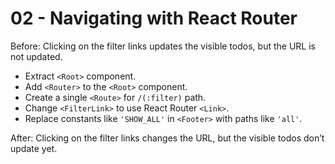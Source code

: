 # 02 - Navigating with React Router

Before: Clicking on the filter links updates the visible todos, but the URL is not updated.

- Extract `<Root>` component.
- Add `<Router>` to the `<Root>` component.
- Create a single `<Route>` for `/(:filter)` path.
- Change `<FilterLink>` to use React Router `<Link>`.
- Replace constants like `'SHOW_ALL'` in `<Footer>` with paths like `'all'`.

After: Clicking on the filter links changes the URL, but the visible todos don’t update yet.
